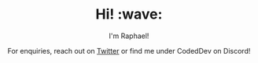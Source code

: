 <h1 align='center'> Hi! :wave:</h1>
<p align='center'>
I'm Raphael!
</p>
<p align='center'>For enquiries, reach out on <a href="https://twitter.com/CodedDev">Twitter</a> or find me under CodedDev on Discord!</p>

